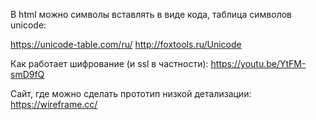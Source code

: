 В html можно символы вставлять в виде кода, таблица символов unicode:

https://unicode-table.com/ru/
http://foxtools.ru/Unicode

Как работает шифрование (и ssl в частности): 
https://youtu.be/YtFM-smD9fQ

Сайт, где можно сделать прототип низкой детализации: 
https://wireframe.cc/
